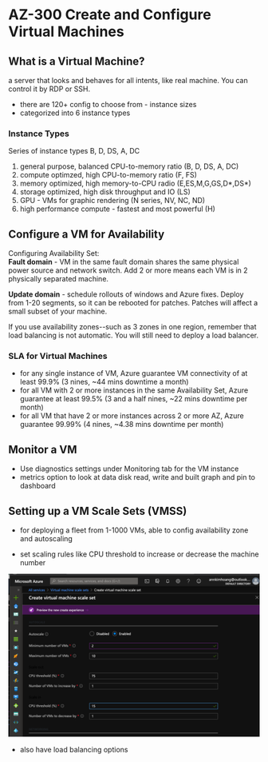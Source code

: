 # AZ-300 Create and Configure Virtual Machines

## What is a Virtual Machine?  
a server that looks and behaves for all intents, like real machine. You can control it by RDP or SSH.  

+ there are 120+ config to choose from - instance sizes  
+ categorized into 6 instance types

### Instance Types
Series of instance types B, D, DS, A, DC  

1. general purpose, balanced CPU-to-memory ratio (B, D, DS, A, DC)
2. compute optimzed, high CPU-to-memory ratio  (F, FS) 
3. memory optimized, high memory-to-CPU radio (E,ES,M,G,GS,D*,DS*) 
4. storage optimized, high disk throughput and IO (LS)
5. GPU - VMs for graphic rendering (N series, NV, NC, ND)
6. high performance compute - fastest and most powerful (H)

## Configure a VM for Availability  

Configuring Availability Set:  
**Fault domain** -  VM in the same fault domain shares the same physical power source and network switch.  Add 2 or more means each VM is in 2 physically separated machine. 

**Update domain** - schedule rollouts of windows and Azure fixes. Deploy from 1-20 segments, so it can be rebooted for patches.  Patches will affect a small subset of your machine.

If you use availability zones--such as 3 zones in one region, remember that load balancing is not automatic.  You will still need to deploy a load balancer.  

### SLA for Virtual Machines

- for any single instance of VM, Azure guarantee VM connectivity of at least 99.9%  (3 nines, ~44 mins downtime a month)
- for all VM with 2 or more instances in the same Availability Set, Azure guarantee at least 99.5% (3 and a half nines, ~22 mins downtime per month)
- for all VM that have 2 or more instances across 2 or more AZ, Azure guarantee 99.99% (4 nines, ~4.38 mins downtime per month)   


## Monitor a VM 

- Use diagnostics settings under Monitoring tab for the VM instance  
- metrics option to look at data disk read, write and built graph and pin to dashboard  

## Setting up a VM Scale Sets (VMSS)

- for deploying a fleet from 1-1000 VMs, able to config availability zone and autoscaling

- set scaling rules like CPU threshold to increase or decrease the machine number  

![vm-autoscale](Azure/images/vm-autoscale.png)  

- also have load balancing options  
